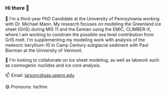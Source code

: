 ### Hi there 👋

🔭 I'm a third-year PhD Candidate at the University of Pennsylvania working with Dr. Michael Mann. My research focuses on modeling the Greenland ice sheet (GrIS) during MIS 11 and the Eemian using the EMIC, CLIMBER-X, where I am working to constrain the possible sea level contribution from GrIS melt. I'm supplementing my modeling work with analysis of the meteoric beryllium-10 in Camp Century subglacial sediment with Paul Bierman at the University of Vermont.

👯 I'm looking to collaborate on ice sheet modeling, as well as labwork such as cosmogenic nuclides and ice core analysis.

📫 Email: larsonc@sas.upenn.edu

😄 Pronouns: he/him




<!--
**chrisjalarson/chrisjalarson** is a ✨ _special_ ✨ repository because its `README.md` (this file) appears on your GitHub profile.

Here are some ideas to get you started:

- 🔭 I’m currently working on ...
- 🌱 I’m currently learning ...
- 👯 I’m looking to collaborate on ...
- 🤔 I’m looking for help with ...
- 💬 Ask me about ...
- 📫 How to reach me: ...
- 😄 Pronouns: ...
- ⚡ Fun fact: ...
-->
